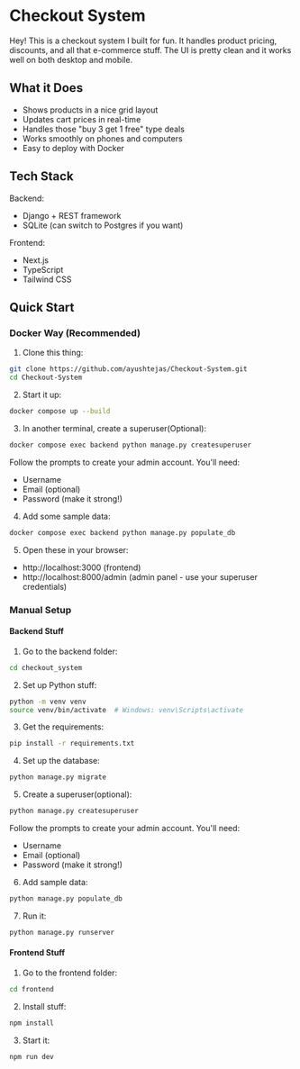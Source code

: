 # Checkout System

Hey! This is a checkout system I built for fun. It handles product pricing, discounts, and all that e-commerce stuff. The UI is pretty clean and it works well on both desktop and mobile.

## What it Does

- Shows products in a nice grid layout
- Updates cart prices in real-time
- Handles those "buy 3 get 1 free" type deals
- Works smoothly on phones and computers
- Easy to deploy with Docker

## Tech Stack

Backend:
- Django + REST framework
- SQLite (can switch to Postgres if you want)

Frontend:
- Next.js
- TypeScript
- Tailwind CSS

## Quick Start

### Docker Way (Recommended)

1. Clone this thing:
```bash
git clone https://github.com/ayushtejas/Checkout-System.git
cd Checkout-System
```

2. Start it up:
```bash
docker compose up --build
```

3. In another terminal, create a superuser(Optional):
```bash
docker compose exec backend python manage.py createsuperuser
```
Follow the prompts to create your admin account. You'll need:
- Username
- Email (optional)
- Password (make it strong!)

4. Add some sample data:
```bash
docker compose exec backend python manage.py populate_db
```

5. Open these in your browser:
- http://localhost:3000 (frontend)
- http://localhost:8000/admin (admin panel - use your superuser credentials)

### Manual Setup

#### Backend Stuff

1. Go to the backend folder:
```bash
cd checkout_system
```

2. Set up Python stuff:
```bash
python -m venv venv
source venv/bin/activate  # Windows: venv\Scripts\activate
```

3. Get the requirements:
```bash
pip install -r requirements.txt
```

4. Set up the database:
```bash
python manage.py migrate
```

5. Create a superuser(optional):
```bash
python manage.py createsuperuser
```
Follow the prompts to create your admin account. You'll need:
- Username
- Email (optional)
- Password (make it strong!)

6. Add sample data:
```bash
python manage.py populate_db
```

7. Run it:
```bash
python manage.py runserver
```

#### Frontend Stuff

1. Go to the frontend folder:
```bash
cd frontend
```

2. Install stuff:
```bash
npm install
```

3. Start it:
```bash
npm run dev
```
